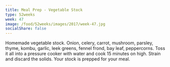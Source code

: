 ```yaml
---
title: Meal Prep - Vegetable Stock
type: 52weeks
week: 47
image: /food/52weeks/images/2017/week-47.jpg
socialShare: false
---
```

Homemade vegetable stock.
Onion, celery, carrot, mushroom, parsley, thyme, kombu, garlic, leek greens, fennel frond, bay leaf, peppercorns.  Toss it all into a pressure cooker with water and cook 15 minutes on high.  Strain and discard the solids.  Your stock is prepped for your meal.
